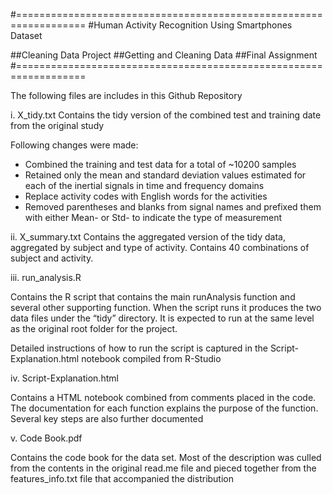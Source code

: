 #==================================================================
#Human Activity Recognition Using Smartphones Dataset


##Cleaning Data Project
##Getting and Cleaning Data
##Final Assignment
#==================================================================

The following files are includes in this Github Repository

i. X_tidy.txt  Contains the tidy version of the combined test and training date from the original study
        
Following changes were made:
* Combined the training and test data for a total of ~10200 samples
* Retained only the mean and standard deviation values estimated for each of the inertial signals in time and frequency        domains
* Replace activity codes with English words for the activities
* Removed parentheses and blanks from signal names and prefixed them with either Mean- or Std- to indicate the type of measurement



ii. X_summary.txt  Contains the aggregated version of the tidy data, aggregated by subject and type of activity.
Contains 40 combinations of subject and activity. 



iii.  run_analysis.R

Contains the R script that contains the main runAnalysis function and several other supporting function.  When the script runs
it produces the two data files under the “tidy” directory. It is expected to run at the same level as the original root folder for the project.

Detailed instructions of how to run the script is captured in the Script-Explanation.html notebook compiled from R-Studio



iv. Script-Explanation.html      

Contains a HTML notebook combined from comments placed in the code. The documentation for each function explains the purpose of the function. Several key steps are also further documented


v. Code Book.pdf

Contains the code book for the data set.  Most of the description was culled from the contents in the original read.me file and pieced together from the features_info.txt file that accompanied the distribution
